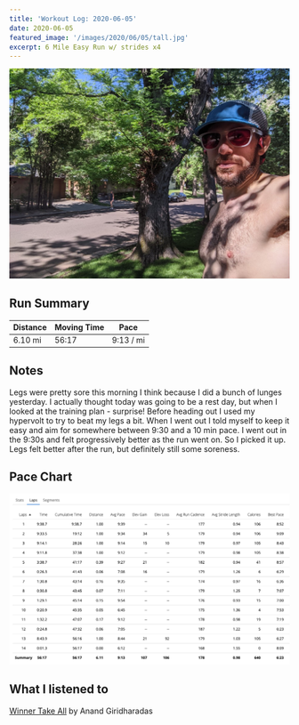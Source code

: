 ```yaml
---
title: 'Workout Log: 2020-06-05'
date: 2020-06-05
featured_image: '/images/2020/06/05/tall.jpg'
excerpt: 6 Mile Easy Run w/ strides x4
---
```


![](/images/2020/06/05/wide.jpg)


## Run Summary

| Distance   | Moving Time          	| Pace        |
|------------|------------------------|-------------|
|  6.10 mi   |  56:17                 |  9:13 / mi  |

## Notes

Legs were pretty sore this morning I think because I did a bunch of lunges yesterday. I actually thought today was going to be a rest day, but when I looked at the training plan - surprise! Before heading out I used my hypervolt to try to beat my legs a bit. When I went out I told myself to keep it easy and aim for somewhere between 9:30 and a 10 min pace. I went out in the 9:30s and felt progressively better as the run went on. So I picked it up. Legs felt better after the run, but definitely still some soreness.

## Pace Chart

![](/images/2020/06/05/splits.png)

## What I listened to
[Winner Take All](https://www.goodreads.com/book/show/37506348-winners-take-all) by Anand Giridharadas
